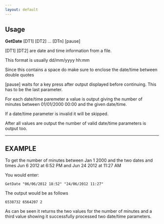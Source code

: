```yaml
---
layout: default
---
```


## Usage

**GetDate** [DT1] [DT2] ... [DTn] [pause]

[DT1] [DT2] are date and time information from a file.

This format is usually dd/mm/yyyy hh:mm

Since this contains a space do make sure to enclose the date/time between double quotes

[pause] waits for a key press after output displayed before continuing. This has to be the last parameter.

For each date/time paremeter a value is output giving the number of minutes between 01/01/2000 00:00 and the given date/time.

If a date/time parameter is invalid it will be skipped.

After all values are output the number of valid date/time parameters is output too.

* * *

## EXAMPLE

To get the number of minutes between Jan 1 2000 and the two dates and times Jun 6 2012 at 6:52 PM and Jun 24 2012 at 11:27 AM

You would enter:

`GetDate "06/06/2012 18:52" "24/06/2012 11:27"`

The output would be as follows

`6538732 6564207 2`

As can be seen it returns the two values for the number of minutes and a third value showing it successfully processed two date/time parameters.
